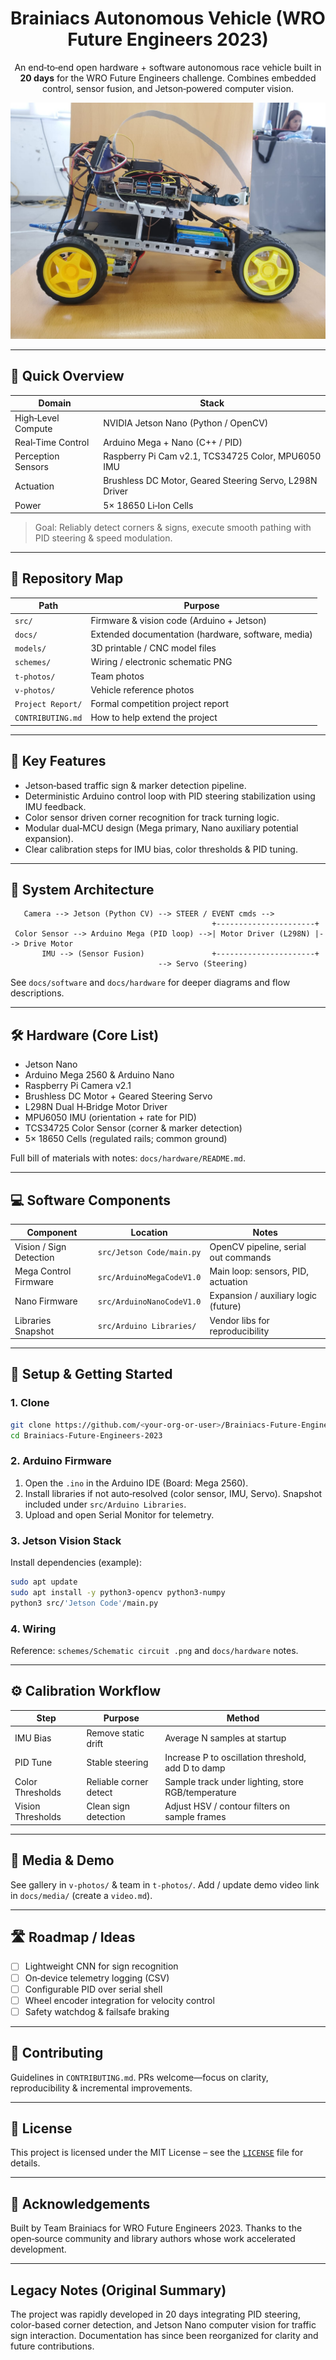 
<div align="center">

# Brainiacs Autonomous Vehicle (WRO Future Engineers 2023)

An end‑to‑end open hardware + software autonomous race vehicle built in **20 days** for the WRO Future Engineers challenge. Combines embedded control, sensor fusion, and Jetson‑powered computer vision.

![Vehicle Front View](v-photos/right.jpeg)

</div>

---

## 🔎 Quick Overview
| Domain | Stack |
|--------|-------|
| High‑Level Compute | NVIDIA Jetson Nano (Python / OpenCV) |
| Real‑Time Control | Arduino Mega + Nano (C++ / PID) |
| Perception Sensors | Raspberry Pi Cam v2.1, TCS34725 Color, MPU6050 IMU |
| Actuation | Brushless DC Motor, Geared Steering Servo, L298N Driver |
| Power | 5× 18650 Li‑Ion Cells |

> Goal: Reliably detect corners & signs, execute smooth pathing with PID steering & speed modulation.

---

## 🧭 Repository Map
| Path | Purpose |
|------|---------|
| `src/` | Firmware & vision code (Arduino + Jetson) |
| `docs/` | Extended documentation (hardware, software, media) |
| `models/` | 3D printable / CNC model files |
| `schemes/` | Wiring / electronic schematic PNG |
| `t-photos/` | Team photos |
| `v-photos/` | Vehicle reference photos |
| `Project Report/` | Formal competition project report |
| `CONTRIBUTING.md` | How to help extend the project |

---

## 🚀 Key Features
* Jetson‑based traffic sign & marker detection pipeline.
* Deterministic Arduino control loop with PID steering stabilization using IMU feedback.
* Color sensor driven corner recognition for track turning logic.
* Modular dual‑MCU design (Mega primary, Nano auxiliary potential expansion).
* Clear calibration steps for IMU bias, color thresholds & PID tuning.

---

## 🧩 System Architecture
```
   Camera --> Jetson (Python CV) --> STEER / EVENT cmds -->
                                             +----------------------+
 Color Sensor --> Arduino Mega (PID loop) -->| Motor Driver (L298N) |--> Drive Motor
       IMU --> (Sensor Fusion)               +----------------------+
                                 --> Servo (Steering)
```

See `docs/software` and `docs/hardware` for deeper diagrams and flow descriptions.

---

## 🛠 Hardware (Core List)
- Jetson Nano
- Arduino Mega 2560 & Arduino Nano
- Raspberry Pi Camera v2.1
- Brushless DC Motor + Geared Steering Servo
- L298N Dual H‑Bridge Motor Driver
- MPU6050 IMU (orientation + rate for PID)
- TCS34725 Color Sensor (corner & marker detection)
- 5× 18650 Cells (regulated rails; common ground)

Full bill of materials with notes: `docs/hardware/README.md`.

---

## 💻 Software Components
| Component | Location | Notes |
|-----------|----------|-------|
| Vision / Sign Detection | `src/Jetson Code/main.py` | OpenCV pipeline, serial out commands |
| Mega Control Firmware | `src/ArduinoMegaCodeV1.0` | Main loop: sensors, PID, actuation |
| Nano Firmware | `src/ArduinoNanoCodeV1.0` | Expansion / auxiliary logic (future) |
| Libraries Snapshot | `src/Arduino Libraries/` | Vendor libs for reproducibility |

---

## 🔧 Setup & Getting Started
### 1. Clone
```bash
git clone https://github.com/<your-org-or-user>/Brainiacs-Future-Engineers-2023.git
cd Brainiacs-Future-Engineers-2023
```
### 2. Arduino Firmware
1. Open the `.ino` in the Arduino IDE (Board: Mega 2560).
2. Install libraries if not auto‑resolved (color sensor, IMU, Servo). Snapshot included under `src/Arduino Libraries`.
3. Upload and open Serial Monitor for telemetry.

### 3. Jetson Vision Stack
Install dependencies (example):
```bash
sudo apt update
sudo apt install -y python3-opencv python3-numpy
python3 src/'Jetson Code'/main.py
```

### 4. Wiring
Reference: `schemes/Schematic circuit .png` and `docs/hardware` notes.

---

## ⚙️ Calibration Workflow
| Step | Purpose | Method |
|------|---------|--------|
| IMU Bias | Remove static drift | Average N samples at startup |
| PID Tune | Stable steering | Increase P to oscillation threshold, add D to damp |
| Color Thresholds | Reliable corner detect | Sample track under lighting, store RGB/temperature |
| Vision Thresholds | Clean sign detection | Adjust HSV / contour filters on sample frames |

---

## 📸 Media & Demo
See gallery in `v-photos/` & team in `t-photos/`.
Add / update demo video link in `docs/media/` (create a `video.md`).

---

## 🛣 Roadmap / Ideas
- [ ] Lightweight CNN for sign recognition
- [ ] On‑device telemetry logging (CSV)
- [ ] Configurable PID over serial shell
- [ ] Wheel encoder integration for velocity control
- [ ] Safety watchdog & failsafe braking

---

## 🤝 Contributing
Guidelines in `CONTRIBUTING.md`. PRs welcome—focus on clarity, reproducibility & incremental improvements.

---

## 📄 License
This project is licensed under the MIT License – see the [`LICENSE`](./LICENSE) file for details.

---

## 🙌 Acknowledgements
Built by Team Brainiacs for WRO Future Engineers 2023. Thanks to the open‑source community and library authors whose work accelerated development.

---

## Legacy Notes (Original Summary)
The project was rapidly developed in 20 days integrating PID steering, color-based corner detection, and Jetson Nano computer vision for traffic sign interaction. Documentation has since been reorganized for clarity and future contributions.
